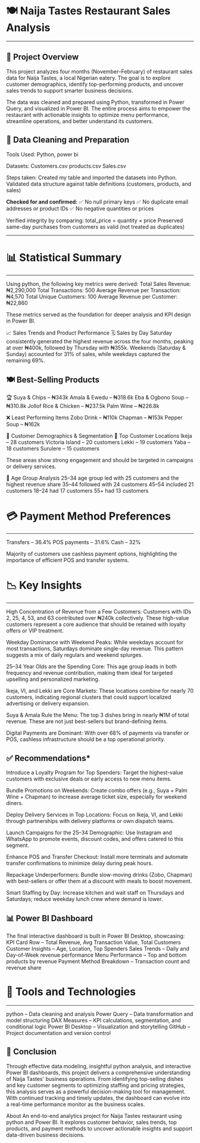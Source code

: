 
# 🍽️ Naija Tastes Restaurant Sales Analysis
---
**📌 Project Overview**
---
This project analyzes four months (November–February) of restaurant sales data for Naija Tastes, a local Nigerian eatery. The goal is to explore customer demographics, identify top-performing products, and uncover sales trends to support smarter business decisions.

The data was cleaned and prepared using Python, transformed in Power Query, and visualized in Power BI. The entire process aims to empower the restaurant with actionable insights to optimize menu performance, streamline operations, and better understand its customers.

**🧹 Data Cleaning and Preparation**
---
Tools Used:
Python, power bi

Datasets:
Customers.csv
products.csv
Sales.csv

Steps taken:
Created my table and imported the datasets into Python.
Validated data structure against table definitions (customers, products, and sales)

**Checked for and confirmed:**
✅ No null primary keys
✅ No duplicate email addresses or product IDs
✅ No negative quantities or prices

Verified integrity by comparing:
total_price = quantity × price
Preserved same-day purchases from customers as valid (not treated as duplicates)

---
# 📊 Statistical Summary
---
Using python, the following key metrics were derived:
Total Sales Revenue: ₦2,290,000
Total Transactions: 500
Average Revenue per Transaction: ₦4,570
Total Unique Customers: 100
Average Revenue per Customer: ₦22,860

These metrics served as the foundation for deeper analysis and KPI design in Power BI.

📈 Sales Trends and Product Performance
🗓️ Sales by Day
Saturday consistently generated the highest revenue across the four months, peaking at over ₦400k, followed by Thursday with ₦355k. Weekends (Saturday & Sunday) accounted for 31% of sales, while weekdays captured the remaining 69%.

**🍽️ Best-Selling Products**
---
🏆 Suya & Chips – ₦343k
Amala & Ewedu – ₦318.6k
Eba & Ogbono Soup – ₦310.8k
Jollof Rice & Chicken – ₦237.5k
Palm Wine – ₦226.8k

❌ Least Performing Items
Zobo Drink – ₦110k
Chapman – ₦153k
Pepper Soup – ₦162k

👥 Customer Demographics & Segmentation
📍 Top Customer Locations
Ikeja – 28 customers
Victoria Island – 20 customers
Lekki – 19 customers
Yaba – 18 customers
Surulere – 15 customers

These areas show strong engagement and should be targeted in campaigns or delivery services.

👤 Age Group Analysis
25–34 age group led with 25 customers and the highest revenue share
35–44 followed with 24 customers
45–54 included 21 customers
18–24 had 17 customers
55+ had 13 customers

# 💳 Payment Method Preferences
---
Transfers – 36.4%
POS payments – 31.6%
Cash – 32%

Majority of customers use cashless payment options, highlighting the importance of efficient POS and transfer systems.

# 📉 Key Insights
---
High Concentration of Revenue from a Few Customers:
Customers with IDs 2, 25, 4, 53, and 63 contributed over ₦240k collectively. These high-value customers represent a core audience that should be retained with loyalty offers or VIP treatment.

Weekday Dominance with Weekend Peaks:
While weekdays account for most transactions, Saturdays dominate single-day revenue. This pattern suggests a mix of daily regulars and weekend splurges.

25–34 Year Olds are the Spending Core:
This age group leads in both frequency and revenue contribution, making them ideal for targeted upselling and personalized marketing.

Ikeja, VI, and Lekki are Core Markets:
These locations combine for nearly 70 customers, indicating regional clusters that could support localized advertising or delivery expansion.

Suya & Amala Rule the Menu:
The top 3 dishes bring in nearly ₦1M of total revenue. These are not just best-sellers but brand-defining items.

Digital Payments are Dominant:
With over 68% of payments via transfer or POS, cashless infrastructure should be a top operational priority.

**✅ Recommendations***
---
Introduce a Loyalty Program for Top Spenders:
Target the highest-value customers with exclusive deals or early access to new menu items.

Bundle Promotions on Weekends:
Create combo offers (e.g., Suya + Palm Wine + Chapman) to increase average ticket size, especially for weekend diners.

Deploy Delivery Services in Top Locations:
Focus on Ikeja, VI, and Lekki through partnerships with delivery platforms or own dispatch teams.

Launch Campaigns for the 25–34 Demographic:
Use Instagram and WhatsApp to promote events, discount codes, and offers catered to this segment.

Enhance POS and Transfer Checkout:
Install more terminals and automate transfer confirmations to minimize delay during peak hours.

Repackage Underperformers:
Bundle slow-moving drinks (Zobo, Chapman) with best-sellers or offer them at a discount with meals to boost movement.

Smart Staffing by Day:
Increase kitchen and wait staff on Thursdays and Saturdays; reduce weekday lunch crew where demand is lower.

**📊 Power BI Dashboard**
---
The final interactive dashboard is built in Power BI Desktop, showcasing:
KPI Card Row – Total Revenue, Avg Transaction Value, Total Customers
Customer Insights – Age, Location, Top Spenders
Sales Trends – Daily and Day-of-Week revenue performance
Menu Performance – Top and bottom products by revenue
Payment Method Breakdown – Transaction count and revenue share



# 🧰 Tools and Technologies
---
python – Data cleaning and analysis
Power Query – Data transformation and model structuring
DAX Measures – KPI calculations, segmentation, and conditional logic
Power BI Desktop – Visualization and storytelling
GitHub – Project documentation and version control

**📌 Conclusion**
---
Through effective data modeling, insightful python analysis, and interactive Power BI dashboards, this project delivers a comprehensive understanding of Naija Tastes' business operations. From identifying top-selling dishes and key customer segments to optimizing staffing and pricing strategies, this analysis serves as a powerful decision-making tool for management. With continued tracking and timely updates, the dashboard can evolve into a real-time performance monitor as the business scales.

About
An end-to-end analytics project for Naija Tastes restaurant using python and Power BI. It explores customer behavior, sales trends, top products, and payment methods to uncover actionable insights and support data-driven business decisions.
